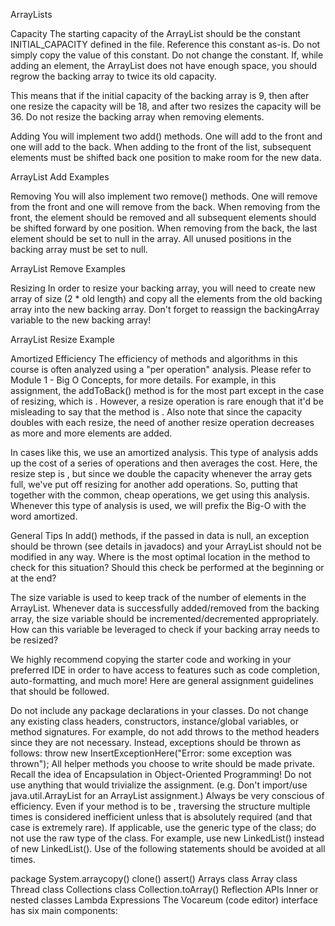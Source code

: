 ArrayLists

Capacity
The starting capacity of the ArrayList should be the constant INITIAL_CAPACITY defined in the file. Reference this constant as-is. Do not simply copy the value of this constant. Do not change the constant. If, while adding an element, the ArrayList does not have enough space, you should regrow the backing array to twice its old capacity.

This means that if the initial capacity of the backing array is 9, then after one resize the capacity will be 18, and after two resizes the capacity will be 36. Do not resize the backing array when removing elements.

Adding
You will implement two add() methods. One will add to the front and one will add to the back. When adding to the front of the list, subsequent elements must be shifted back one position to make room for the new data.

ArrayList Add Examples

Removing
You will also implement two remove() methods. One will remove from the front and one will remove from the back. When removing from the front, the element should be removed and all subsequent elements should be shifted forward by one position. When removing from the back, the last element should be set to null in the array. All unused positions in the backing array must be set to null.

ArrayList Remove Examples

Resizing
In order to resize your backing array, you will need to create new array of size (2 * old length) and copy all the elements from the old backing array into the new backing array. Don't forget to reassign the backingArray variable to the new backing array!

ArrayList Resize Example

Amortized Efficiency
The efficiency of methods and algorithms in this course is often analyzed using a "per operation" analysis. Please refer to Module 1 - Big O Concepts, for more details. For example, in this assignment, the addToBack() method is  for the most part except in the case of resizing, which is . However, a resize operation is rare enough that it'd be misleading to say that the method is . Also note that since the capacity doubles with each resize, the need of another resize operation decreases as more and more elements are added.

In cases like this, we use an amortized analysis. This type of analysis adds up the cost of a series of operations and then averages the cost. Here, the resize step is , but since we double the capacity whenever the array gets full, we've put off resizing for another  add operations. So, putting that together with the common, cheap  operations, we get  using this analysis. Whenever this type of analysis is used, we will prefix the Big-O with the word amortized.

General Tips
In add() methods, if the passed in data is null, an exception should be thrown (see details in javadocs) and your ArrayList should not be modified in any way. Where is the most optimal location in the method to check for this situation? Should this check be performed at the beginning or at the end?

The size variable is used to keep track of the number of elements in the ArrayList. Whenever data is successfully added/removed from the backing array, the size variable should be incremented/decremented appropriately. How can this variable be leveraged to check if your backing array needs to be resized?

We highly recommend copying the starter code and working in your preferred IDE in order to have access to features such as code completion, auto-formatting, and much more!
Here are general assignment guidelines that should be followed.

Do not include any package declarations in your classes.
Do not change any existing class headers, constructors, instance/global variables, or method signatures. For example, do not add throws to the method headers since they are not necessary. Instead, exceptions should be thrown as follows: throw new InsertExceptionHere("Error: some exception was thrown");
All helper methods you choose to write should be made private. Recall the idea of Encapsulation in Object-Oriented Programming!
Do not use anything that would trivialize the assignment. (e.g. Don't import/use java.util.ArrayList for an ArrayList assignment.)
Always be very conscious of efficiency. Even if your method is to be , traversing the structure multiple times is considered inefficient unless that is absolutely required (and that case is extremely rare).
If applicable, use the generic type of the class; do not use the raw type of the class. For example, use new LinkedList<Integer>() instead of new LinkedList().
Use of the following statements should be avoided at all times.

package	System.arraycopy()	clone()
assert()	Arrays class	Array class
Thread class	Collections class	Collection.toArray()
Reflection APIs	Inner or nested classes	Lambda Expressions
The Vocareum (code editor) interface has six main components:
